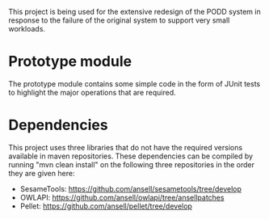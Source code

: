 This project is being used for the extensive redesign of the PODD system in response to the failure of the original system to support very small workloads.

# Prototype module

The prototype module contains some simple code in the form of JUnit tests to highlight the major operations that are required.

# Dependencies

This project uses three libraries that do not have the required versions available in maven repositories. These dependencies can be compiled by running "mvn clean install" on the following three repositories in the order they are given here:

* SesameTools: https://github.com/ansell/sesametools/tree/develop
* OWLAPI: https://github.com/ansell/owlapi/tree/ansellpatches
* Pellet: https://github.com/ansell/pellet/tree/develop

